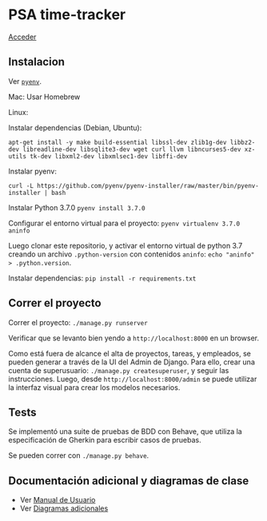 # PSA time-tracker

[Acceder](psa-time-tracker.herokuapp.com)

## Instalacion

Ver [`pyenv`](https://github.com/pyenv/pyenv).

Mac: Usar Homebrew

Linux:

Instalar dependencias (Debian, Ubuntu):
```
apt-get install -y make build-essential libssl-dev zlib1g-dev libbz2-dev libreadline-dev libsqlite3-dev wget curl llvm libncurses5-dev xz-utils tk-dev libxml2-dev libxmlsec1-dev libffi-dev
```
Instalar pyenv: 

`curl -L https://github.com/pyenv/pyenv-installer/raw/master/bin/pyenv-installer | bash`

Instalar Python 3.7.0
`pyenv install 3.7.0`

Configurar el entorno virtual para el proyecto:
`pyenv virtualenv 3.7.0 aninfo`

Luego clonar este repositorio, y activar el entorno virtual de python 3.7 creando un archivo `.python-version` con contenidos `aninfo`: `echo "aninfo" > .python.version`.

Instalar dependencias: `pip install -r requirements.txt`

## Correr el proyecto

Correr el proyecto: `./manage.py runserver`

Verificar que se levanto bien yendo a `http://localhost:8000` en un browser.

Como está fuera de alcance el alta de proyectos, tareas, y empleados, se pueden generar a través de la UI del Admin de Django. Para ello, crear una cuenta de superusuario: `./manage.py createsuperuser`, y seguir las instrucciones. Luego, desde `http://localhost:8000/admin` se puede utilizar la interfaz visual para crear los modelos necesarios.

## Tests

Se implementó una suite de pruebas de BDD con Behave, que utiliza la especificación de Gherkin para escribir casos de pruebas. 

Se pueden correr con `./manage.py behave`.

## Documentación adicional y diagramas de clase

- Ver [Manual de Usuario](https://docs.google.com/document/d/1NxDy82dJ4Vb_ri1M1vdEqKWgoiTnZ7orEZVUCL6DWHY/edit)
- Ver [Diagramas adicionales](docs/)
